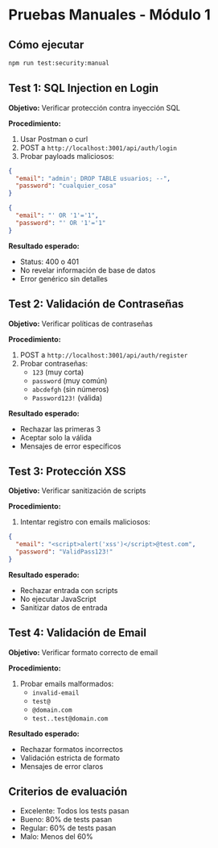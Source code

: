 # Pruebas Manuales - Módulo 1

## Cómo ejecutar
```bash
npm run test:security:manual
```

## Test 1: SQL Injection en Login
**Objetivo:** Verificar protección contra inyección SQL

**Procedimiento:**
1. Usar Postman o curl
2. POST a `http://localhost:3001/api/auth/login`
3. Probar payloads maliciosos:

```json
{
  "email": "admin'; DROP TABLE usuarios; --",
  "password": "cualquier_cosa"
}
```

```json
{
  "email": "' OR '1'='1",
  "password": "' OR '1'='1"
}
```

**Resultado esperado:**
- Status: 400 o 401
- No revelar información de base de datos
- Error genérico sin detalles

## Test 2: Validación de Contraseñas
**Objetivo:** Verificar políticas de contraseñas

**Procedimiento:**
1. POST a `http://localhost:3001/api/auth/register`
2. Probar contraseñas:
   - `123` (muy corta)
   - `password` (muy común)
   - `abcdefgh` (sin números)
   - `Password123!` (válida)

**Resultado esperado:**
- Rechazar las primeras 3
- Aceptar solo la válida
- Mensajes de error específicos

## Test 3: Protección XSS
**Objetivo:** Verificar sanitización de scripts

**Procedimiento:**
1. Intentar registro con emails maliciosos:

```json
{
  "email": "<script>alert('xss')</script>@test.com",
  "password": "ValidPass123!"
}
```

**Resultado esperado:**
- Rechazar entrada con scripts
- No ejecutar JavaScript
- Sanitizar datos de entrada

## Test 4: Validación de Email
**Objetivo:** Verificar formato correcto de email

**Procedimiento:**
1. Probar emails malformados:
   - `invalid-email`
   - `test@`
   - `@domain.com`
   - `test..test@domain.com`

**Resultado esperado:**
- Rechazar formatos incorrectos
- Validación estricta de formato
- Mensajes de error claros

## Criterios de evaluación
- Excelente: Todos los tests pasan
- Bueno: 80% de tests pasan
- Regular: 60% de tests pasan
- Malo: Menos del 60%
